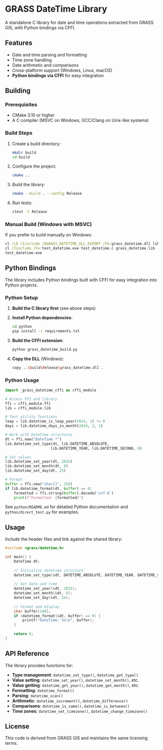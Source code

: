 # GRASS DateTime Library

A standalone C library for date and time operations extracted from GRASS GIS, with Python bindings via CFFI.

## Features

- Date and time parsing and formatting
- Time zone handling
- Date arithmetic and comparisons
- Cross-platform support (Windows, Linux, macOS)
- **Python bindings via CFFI** for easy integration

## Building

### Prerequisites

- CMake 3.10 or higher
- A C compiler (MSVC on Windows, GCC/Clang on Unix-like systems)

### Build Steps

1. Create a build directory:
   ```bash
   mkdir build
   cd build
   ```

2. Configure the project:
   ```bash
   cmake ..
   ```

3. Build the library:
   ```bash
   cmake --build . --config Release
   ```

4. Run tests:
   ```bash
   ctest -C Release
   ```

### Manual Build (Windows with MSVC)

If you prefer to build manually on Windows:

```cmd
cl /LD /Iinclude /DGRASS_DATETIME_DLL_EXPORT /Fe:grass_datetime.dll lib\datetime\*.c
cl /Iinclude /Fe:test_datetime.exe test_datetime.c grass_datetime.lib
test_datetime.exe
```

## Python Bindings

The library includes Python bindings built with CFFI for easy integration into Python projects.

### Python Setup

1. **Build the C library first** (see above steps)

2. **Install Python dependencies**:
   ```bash
   cd python
   pip install -r requirements.txt
   ```

3. **Build the CFFI extension**:
   ```bash
   python grass_datetime_build.py
   ```

4. **Copy the DLL** (Windows):
   ```bash
   copy ..\build\Release\grass_datetime.dll .
   ```

### Python Usage

```python
import _grass_datetime_cffi as cffi_module

# Access FFI and library
ffi = cffi_module.ffi
lib = cffi_module.lib

# Test utility functions
leap = lib.datetime_is_leap_year(2024, 1) != 0
days = lib.datetime_days_in_month(2024, 2, 1)

# Work with DateTime structures
dt = ffi.new("DateTime *")
lib.datetime_set_type(dt, lib.DATETIME_ABSOLUTE, 
                     lib.DATETIME_YEAR, lib.DATETIME_SECOND, 0)

# Set values
lib.datetime_set_year(dt, 2025)
lib.datetime_set_month(dt, 8)
lib.datetime_set_day(dt, 25)

# Format
buffer = ffi.new("char[]", 256)
if lib.datetime_format(dt, buffer) == 0:
    formatted = ffi.string(buffer).decode('utf-8')
    print(f"Formatted: {formatted}")
```

See `python/README.md` for detailed Python documentation and `python/direct_test.py` for examples.

## Usage

Include the header files and link against the shared library:

```c
#include <grass/datetime.h>

int main() {
    DateTime dt;
    
    // Initialize datetime structure
    datetime_set_type(&dt, DATETIME_ABSOLUTE, DATETIME_YEAR, DATETIME_SECOND, 0);
    
    // Set date and time
    datetime_set_year(&dt, 2025);
    datetime_set_month(&dt, 8);
    datetime_set_day(&dt, 24);
    
    // Format and display
    char buffer[100];
    if (datetime_format(&dt, buffer) == 0) {
        printf("DateTime: %s\n", buffer);
    }
    
    return 0;
}
```

## API Reference

The library provides functions for:

- **Type management**: `datetime_set_type()`, `datetime_get_type()`
- **Value setting**: `datetime_set_year()`, `datetime_set_month()`, etc.
- **Value getting**: `datetime_get_year()`, `datetime_get_month()`, etc.
- **Formatting**: `datetime_format()`
- **Parsing**: `datetime_scan()`
- **Arithmetic**: `datetime_increment()`, `datetime_difference()`
- **Comparisons**: `datetime_is_same()`, `datetime_is_between()`
- **Time zones**: `datetime_set_timezone()`, `datetime_change_timezone()`

## License

This code is derived from GRASS GIS and maintains the same licensing terms.
